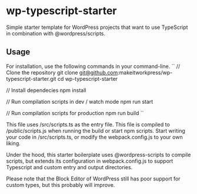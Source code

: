 # wp-typescript-starter
Simple starter template for WordPress projects that want to use TypeScript in combination with @wordpress/scripts.

## Usage

For installation, use the following commands in your command-line.
``
// Clone the repository
git clone git@github.com:makeitworkpress/wp-typescript-starter.git
cd wp-typescript-starter

// Install dependecies
npm install

// Run compilation scripts in dev / watch mode
npm run start 

// Run compilation scripts for production
npm run build
``

This file uses /src/scripts.ts as the entry file. This file is compiled to /public/scripts.js when running the build or start npm scripts. 
Start writing your code in /src/scripts.ts, or modify the webpack.config.js to your own liking.

Under the hood, this starter boilerplate uses @wordpress-scripts to compile scripts, 
but extends its configuration in webpack.config.js to support Typescript and custom entry and output directories.

Please note that the Block Editor of WordPress still has poor support for custom types, but this probably will improve.
